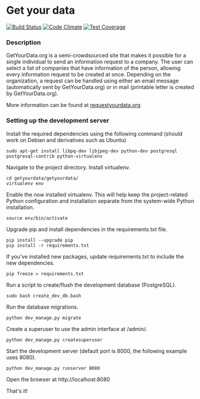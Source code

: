 # Get your data

[![Build Status](https://travis-ci.org/sakset/getyourdata.svg?branch=master)](https://travis-ci.org/sakset/getyourdata)
[![Code Climate](https://codeclimate.com/github/sakset/getyourdata/badges/gpa.svg)](https://codeclimate.com/github/sakset/getyourdata)
[![Test Coverage](https://codeclimate.com/github/sakset/getyourdata/badges/coverage.svg)](https://codeclimate.com/github/sakset/getyourdata/coverage)

### Description ###

GetYourData.org is a semi-crowdsourced site that makes it possible for a single individual to send an information request to a company. The user can select a list of companies that have information of the person, allowing every information request to be created at once. Depending on the organization, a request can be handled using either an email message (automatically sent by GetYourData.org) or in mail (printable letter is created by GetYourData.org).

More information can be found at [requestyourdata.org](http://okffi.github.io/ryd/)

### Setting up the development server ###

Install the required dependencies using the following command (should work on Debian and derivatives such as Ubuntu)

    sudo apt-get install libpq-dev libjpeg-dev python-dev postgresql postgresql-contrib python-virtualenv

Navigate to the project directory. Install virtualenv.

    cd getyourdata/getyourdata/
    virtualenv env

Enable the now installed virtualenv. This will help keep the project-related Python configuration and installation separate from the system-wide Python installation.
    
    source env/bin/activate

Upgrade pip and install dependencies in the requirements.txt file.

    pip install --upgrade pip
    pip install -r requirements.txt

If you've installed new packages, update requirements.txt to include the new dependencies.

    pip freeze > requirements.txt

Run a script to create/flush the development database (PostgreSQL).

    sudo bash create_dev_db.bash

Run the database migrations.

    python dev_manage.py migrate

Create a superuser to use the admin interface at /admin/.

    python dev_manage.py createsuperuser

Start the development server (default port is 8000, the following example uses 8080).

    python dev_manage.py runserver 8080

Open the browser at http://localhost:8080

That's it!

